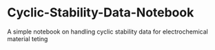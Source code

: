 # Cyclic-Stability-Data-Notebook
A simple notebook on handling cyclic stability data for electrochemical material teting
